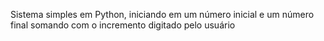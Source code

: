 Sistema simples em Python, iniciando em um número inicial e um número final somando com o incremento digitado pelo usuário  
